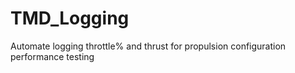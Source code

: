 # TMD_Logging
Automate logging throttle% and thrust for propulsion configuration performance testing
